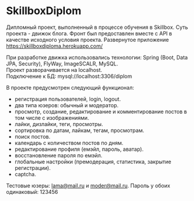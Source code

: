 # SkillboxDiplom
Дипломный проект, выполненный в процессе обучения в Skillbox.
Суть проекта - движок блога. Фронт был предоставлен вместе с API в качестве исходного условия проекта.
Развернутое приложение https://skillboxdiploma.herokuapp.com/

При разработке движка использовались технологии: Spring (Boot, Data JPA, Security), FlyWay, ImageSCALR, MySQL.  
Проект разворачивается на localhost.   
Подключение к БД: mysql://localhost:3306/diplom

В проекте предусмотрен следующий функционал:  
- регистрация пользователей, login, logout.
- два типа юзеров: обычный и модератор.
- просмотр, создание, редактирование и комментирование постов в том числе с изображениями.
- лайки, дизлайки, теги, просмотры.
- сортировка по датам, лайкам, тегам, просмотрам.
- поиск постов.
- календарь с количеством постов по дням.
- редактирование профиля (емэйл, пароль, аватар).
- восстановление пароля по емэйл.
- глобальные настройки (премодерация, статистика, закрытие регистрации).
- captcha.

Тестовые юзеры: lama@mail.ru и moder@mail.ru. Пароль у обоих одинаковый: 123456
